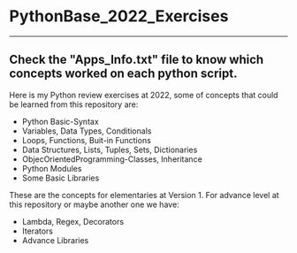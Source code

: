 # PythonBase_2022_Exercises

----------------------
Check the "Apps_Info.txt" file to know which concepts worked on each python script.
----------------------

Here is my Python review exercises at 2022, some of concepts that could be learned from this repository are:
  - Python Basic-Syntax
  - Variables, Data Types, Conditionals
  - Loops, Functions, Buit-in Functions
  - Data Structures, Lists, Tuples, Sets, Dictionaries
  - ObjecOrientedProgramming-Classes, Inheritance
  - Python Modules
  - Some Basic Libraries
  
These are the concepts for elementaries at Version 1.
For advance level at this repository or maybe another one we have:
  - Lambda, Regex, Decorators
  - Iterators
  - Advance Libraries
  
